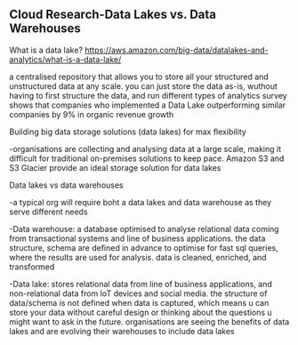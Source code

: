 ## Cloud Research-Data Lakes vs. Data Warehouses 

What is a data lake? https://aws.amazon.com/big-data/datalakes-and-analytics/what-is-a-data-lake/ 

a centralised repository that allows you to store all your structured and unstructured data at any scale. you can just store the data as-is, wuthout having to first structure the data, and run different types of analytics 
survey shows that companies who implemented a Data Lake outperforming similar companies by 9% in organic revenue growth

Building big data storage solutions (data lakes) for max flexibility 

-organisations are collecting and analysing data at a large scale, making it difficult for traditional on-premises solutions to keep pace. Amazon S3 and S3 Glacier provide an ideal storage solution for data lakes 

Data lakes vs data warehouses 

-a typical org will require boht a data lakes and data warehouse as they serve different needs 

-Data warehouse: a database optimised to analyse relational data coming from transactional systems and line of business applications. the data structure, schema are defined in advance to optimise for fast sql queries, where the results are used for analysis. data is cleaned, enriched, and transformed

-Data lake: stores relational data from line of business applications, and non-relational data from IoT devices and social media. the structure of data/schema is not defined when data is captured, which means u can store your data without careful design or thinking about the questions u might want to ask in the future. organisations are seeing the benefits of data lakes and are evolving their warehouses to include data lakes

